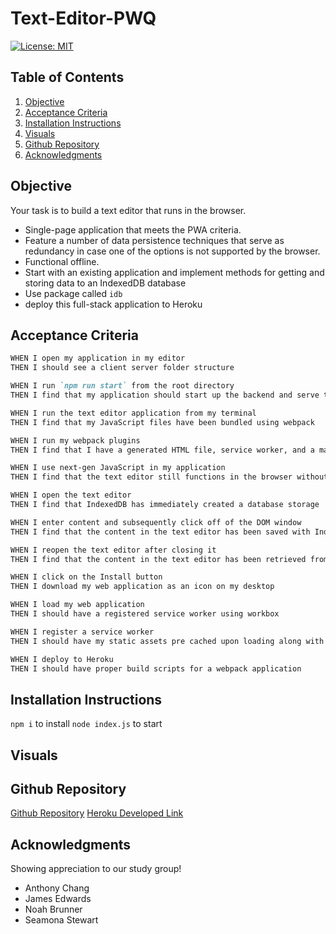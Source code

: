 # Text-Editor-PWQ
[![License: MIT](https://img.shields.io/badge/License-MIT-yellow.svg)](https://opensource.org/licenses/MIT) 

## Table of Contents
1. [Objective](#objective)
2. [Acceptance Criteria](#acceptance-criteria)
3. [Installation Instructions](#installation-instructions)
4. [Visuals](#visuals)
5. [Github Repository](#github-repository)
6. [Acknowledgments](#acknowledgments)

## Objective

Your task is to build a text editor that runs in the browser.

- Single-page application that meets the PWA criteria.
- Feature a number of data persistence techniques that serve as redundancy in case one of the options is not supported by the browser.
- Functional offline.
- Start with an existing application and implement methods for getting and storing data to an IndexedDB database
- Use package called `idb`
- deploy this full-stack application to Heroku

## Acceptance Criteria

```md
WHEN I open my application in my editor
THEN I should see a client server folder structure

WHEN I run `npm run start` from the root directory
THEN I find that my application should start up the backend and serve the client

WHEN I run the text editor application from my terminal
THEN I find that my JavaScript files have been bundled using webpack

WHEN I run my webpack plugins
THEN I find that I have a generated HTML file, service worker, and a manifest file

WHEN I use next-gen JavaScript in my application
THEN I find that the text editor still functions in the browser without errors

WHEN I open the text editor
THEN I find that IndexedDB has immediately created a database storage

WHEN I enter content and subsequently click off of the DOM window
THEN I find that the content in the text editor has been saved with IndexedDB

WHEN I reopen the text editor after closing it
THEN I find that the content in the text editor has been retrieved from our IndexedDB

WHEN I click on the Install button
THEN I download my web application as an icon on my desktop

WHEN I load my web application
THEN I should have a registered service worker using workbox

WHEN I register a service worker
THEN I should have my static assets pre cached upon loading along with subsequent pages and static assets

WHEN I deploy to Heroku
THEN I should have proper build scripts for a webpack application
```

## Installation Instructions
`npm i` to install
`node index.js` to start 

## Visuals

## Github Repository 
[Github Repository](https://github.com/choilina16/Text-Editor-PWQ)
[Heroku Developed Link](https://gentle-fortress-70039.herokuapp.com/)

## Acknowledgments 
Showing appreciation to our study group! 
* Anthony Chang
* James Edwards
* Noah Brunner
* Seamona Stewart
